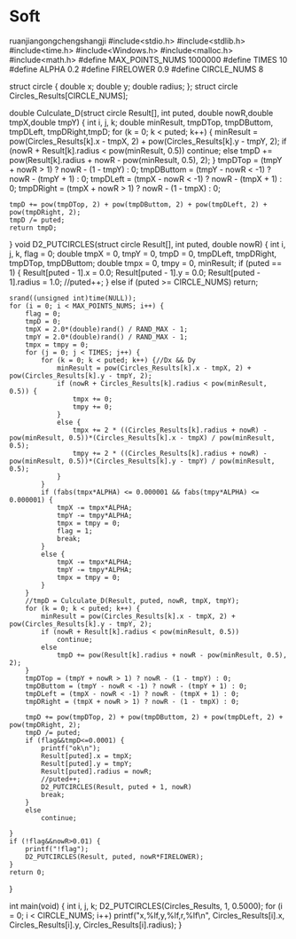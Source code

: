 # Soft
ruanjiangongchengshangji
#include<stdio.h>
#include<stdlib.h>
#include<time.h>
#include<Windows.h>
#include<malloc.h>
#include<math.h>
#define MAX_POINTS_NUMS 1000000
#define TIMES 10
#define ALPHA 0.2
#define FIRELOWER 0.9
#define CIRCLE_NUMS 8

struct circle {
	double x;
	double y;
	double radius;
};
struct circle Circles_Results[CIRCLE_NUMS];

double Culculate_D(struct circle Result[], int puted, double nowR,double tmpX,double tmpY) {
	int i, j, k;
	double minResult, tmpDTop, tmpDButtom, tmpDLeft, tmpDRight,tmpD;
	for (k = 0; k < puted; k++) {
		minResult = pow(Circles_Results[k].x - tmpX, 2) + pow(Circles_Results[k].y - tmpY, 2);
		if (nowR + Result[k].radius < pow(minResult, 0.5))
			continue;
		else
			tmpD += pow(Result[k].radius + nowR - pow(minResult, 0.5), 2);
	}
	tmpDTop = (tmpY + nowR > 1) ? nowR - (1 - tmpY) : 0;
	tmpDButtom = (tmpY - nowR < -1) ? nowR - (tmpY + 1) : 0;
	tmpDLeft = (tmpX - nowR < -1) ? nowR - (tmpX + 1) : 0;
	tmpDRight = (tmpX + nowR > 1) ? nowR - (1 - tmpX) : 0;

	tmpD += pow(tmpDTop, 2) + pow(tmpDButtom, 2) + pow(tmpDLeft, 2) + pow(tmpDRight, 2);
	tmpD /= puted;
	return tmpD;
}
void D2_PUTCIRCLES(struct circle Result[], int puted, double nowR) {
	int i, j, k, flag = 0;
	double tmpX = 0, tmpY = 0, tmpD = 0, tmpDLeft, tmpDRight, tmpDTop, tmpDButtom;
	double tmpx = 0, tmpy = 0, minResult;
	if (puted == 1) {
		Result[puted - 1].x = 0.0;
		Result[puted - 1].y = 0.0;
		Result[puted - 1].radius = 1.0;
		//puted++;
	}
	else if (puted >= CIRCLE_NUMS)
		return;

	srand((unsigned int)time(NULL));
	for (i = 0; i < MAX_POINTS_NUMS; i++) {
		flag = 0;
		tmpD = 0;
		tmpX = 2.0*(double)rand() / RAND_MAX - 1;
		tmpY = 2.0*(double)rand() / RAND_MAX - 1;
		tmpx = tmpy = 0;
		for (j = 0; j < TIMES; j++) {
			for (k = 0; k < puted; k++) {//Dx && Dy
				minResult = pow(Circles_Results[k].x - tmpX, 2) + pow(Circles_Results[k].y - tmpY, 2);
				if (nowR + Circles_Results[k].radius < pow(minResult, 0.5)) {
					tmpx += 0;
					tmpy += 0;
				}
				else {
					tmpx += 2 * ((Circles_Results[k].radius + nowR) - pow(minResult, 0.5))*(Circles_Results[k].x - tmpX) / pow(minResult, 0.5);
					tmpy += 2 * ((Circles_Results[k].radius + nowR) - pow(minResult, 0.5))*(Circles_Results[k].y - tmpY) / pow(minResult, 0.5);
				}
			}
			if (fabs(tmpx*ALPHA) <= 0.000001 && fabs(tmpy*ALPHA) <= 0.000001) {
				tmpX -= tmpx*ALPHA;
				tmpY -= tmpy*ALPHA;
				tmpx = tmpy = 0;
				flag = 1;
				break;
			}
			else {
				tmpX -= tmpx*ALPHA;
				tmpY -= tmpy*ALPHA;
				tmpx = tmpy = 0;
			}
		}
		//tmpD = Culculate_D(Result, puted, nowR, tmpX, tmpY);
		for (k = 0; k < puted; k++) {
			minResult = pow(Circles_Results[k].x - tmpX, 2) + pow(Circles_Results[k].y - tmpY, 2);
			if (nowR + Result[k].radius < pow(minResult, 0.5))
				continue;
			else
				tmpD += pow(Result[k].radius + nowR - pow(minResult, 0.5), 2);
		}
		tmpDTop = (tmpY + nowR > 1) ? nowR - (1 - tmpY) : 0;
		tmpDButtom = (tmpY - nowR < -1) ? nowR - (tmpY + 1) : 0;
		tmpDLeft = (tmpX - nowR < -1) ? nowR - (tmpX + 1) : 0;
		tmpDRight = (tmpX + nowR > 1) ? nowR - (1 - tmpX) : 0;

		tmpD += pow(tmpDTop, 2) + pow(tmpDButtom, 2) + pow(tmpDLeft, 2) + pow(tmpDRight, 2);
		tmpD /= puted;
		if (flag&&tmpD<=0.0001) {
			printf("ok\n");
			Result[puted].x = tmpX;
			Result[puted].y = tmpY;
			Result[puted].radius = nowR;
			//puted++;
			D2_PUTCIRCLES(Result, puted + 1, nowR)
			break;
		}
		else
			continue;
		
	}
	if (!flag&&nowR>0.01) {
		printf("!flag");
		D2_PUTCIRCLES(Result, puted, nowR*FIRELOWER);
	}
	return 0;
}

int main(void) {
	int i, j, k;
	D2_PUTCIRCLES(Circles_Results, 1, 0.5000);
	for (i = 0; i < CIRCLE_NUMS; i++)
		printf("x,%lf,y,%lf,r,%lf\n", Circles_Results[i].x, Circles_Results[i].y, Circles_Results[i].radius);
}
